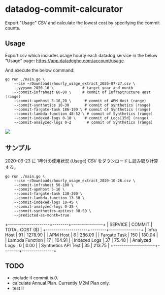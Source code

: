 # datadog-commit-calcurator

Export "Usage" CSV and calculate the lowest cost by specifying the commit counts.

## Usage

Export csv which includes usage hourly each datadog service in the below "Usage" page:
https://app.datadoghq.com/account/usage

And execute the below command:

```
go run ./main.go \
    --csv ~/Downloads/hourly_usage_extract_2020-07-27.csv \
    --yyyymm 2020-10 \             # target year and month
    --commit-infrahost 60-80 \     # commit of Infrastructure Host (range)
    --commit-apmhost 5-10,20 \      # commit of APM Host (range)
    --commit-synthetics 10-30       # commit of synthetics (range)
    --commit-fargate-task 186-190 \ # commit of Synthetics (range)
    --commit-lambda-function 48-52 \ # commit of Synthetics (range)
    --commit-indexed-logs 0-10 \    # commit of Logs[15d] (range)
    --commit-analyzed-logs 0-2       # commit of Synthetics (range)
```

![](https://i.imgur.com/H5erEwQ.png)

## サンプル

2020-09-23 に 1年分の使用状況 (Usage) CSV をダウンロードし読み取り計算する。

```
go run ./main.go \
    --csv ~/Downloads/hourly_usage_extract_2020-10-26.csv \
    --commit-infrahost 50-100 \
    --commit-apmhost 5-10 \
    --commit-fargate-task 130-200 \
    --commit-lambda-function 13-30 \
    --commit-indexed-logs 10-45 \
    --commit-analyzed-logs 0-35 \
    --commit-synthetics-apitest 30-50 \
    --predicted-as-month=true
```

+---------------------+--------+----------------+
|       SERVICE       | COMMIT | TOTAL COST ($) |
+---------------------+--------+----------------+
| Infra Host          |     91 |        1278.99 |
| APM Host            |      8 |         286.09 |
| Fargate Task        |    150 |         180.04 |
| Lambda Function     |     17 |         104.91 |
| Indexed Logs        |     37 |          75.48 |
| Analyzed Logs       |      0 |           0.00 |
| Synthetics API Test |     35 |         213.75 |
+---------------------+--------+----------------+

## TODO

* exclude if commit is 0.
* calculate Annual Plan. Currently M2M Plan only.
* test !!
